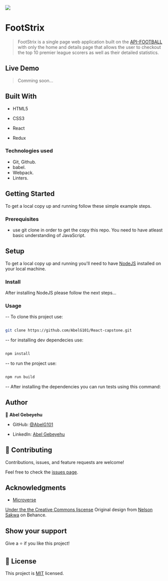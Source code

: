 ![](https://img.shields.io/badge/Microverse-blueviolet)

  

# FootStrix

  

> FootStrix is a single page web application built on the [API-FOOTBALL](https://www.api-football.com/) with only the home and details page that allows the user to checkout the top 10 premier league scorers as well as their detailed statistics.
  

## Live Demo

> Comming soon...

  

## Built With

  

- HTML5

- CSS3

- React

- Redux

  

### Technologies used

- Git, Github.
- babel.
- Webpack.
- Linters.

  
## Getting Started

To get a local copy up and running follow these simple example steps.


### Prerequisites

- use git clone in order to get the copy this repo. You need to have atleast basic understanding of JavaScript.


## Setup

To get a local copy up and running you'll need to have [NodeJS](https://nodejs.org/en/download/) installed on your local machine.


### Install

After installing NodeJS please follow the next steps...

  

### Usage

-- To clone this project use:
```bash

git clone https://github.com/AbelG101/React-capstone.git

```
-- for installing dev dependecies use:

```bash

npm install

```

-- to run the project use:

```bash

npm run build

```

-- After installing the dependencies you can run tests using this command:


## Author

  

👤 **Abel Gebeyehu**

  

- GitHub: [@AbelG101](https://github.com/AbelG101)

- LinkedIn: [Abel Gebeyehu](https://www.linkedin.com/in/abel-gebeyehu-779743183/)

  
  

## 🤝 Contributing

  

Contributions, issues, and feature requests are welcome!

  

Feel free to check the [issues page](../../issues/).

## Acknowledgments
- [Microverse](https://github.com/michael-duke/Capstone-I/blob/master/microverse.org)

[Under the the Creative Commons liscense](https://creativecommons.org/licenses/by-nc/4.0/)
Original design from [Nelson Sakwa](https://www.behance.net/sakwadesignstudio) on Behance.


## Show your support

  

Give a ⭐️ if you like this project!

  

## 📝 License

  

This project is [MIT](./MIT.md) licensed.
